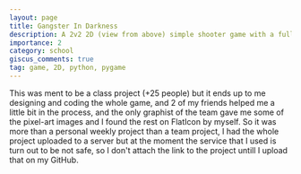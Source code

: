 ```yaml
---
layout: page
title: Gangster In Darkness
description: A 2v2 2D (view from above) simple shooter game with a fully destroyable and wall placeable map, done via python and pygame
importance: 2
category: school
giscus_comments: true
tag: game, 2D, python, pygame
---
```


This was ment to be a class project (+25 people) but it ends up to me designing and coding the whole game, and 2 of my friends helped me a little bit in the process, and the only graphist of the team gave me some of the pixel-art images and I found the rest on FlatIcon by myself.
So it was more than a personal weekly project than a team project, I had the whole project uploaded to a server but at the moment the service that I used is turn out to be not safe, so I don't attach the link to the project untill I upload that on my GitHub.
